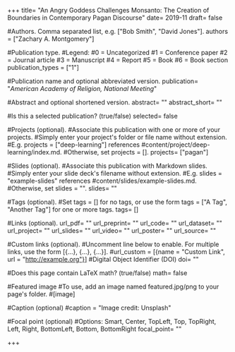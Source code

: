 +++ 
title= "An Angry Goddess Challenges Monsanto: The Creation of Boundaries in Contemporary Pagan Discourse" 
date= 2019-11 
draft= false

#Authors. Comma separated list, e.g. ["Bob Smith", "David Jones"].
authors = ["Zachary A. Montgomery"]

#Publication type.
#Legend:
#0 = Uncategorized
#1 = Conference paper
#2 = Journal article
#3 = Manuscript
#4 = Report
#5 = Book
#6 = Book section
publication_types = ["1"]

#Publication name and optional abbreviated version.
publication= "_American Academy of Religion, National Meeting_" 

#Abstract and optional shortened version.
abstract= ""
abstract_short= ""

#Is this a selected publication? (true/false)
selected= false

#Projects (optional).
#Associate this publication with one or more of your projects.
#Simply enter your project's folder or file name without extension.
#E.g. projects = ["deep-learning"] references
#content/project/deep-learning/index.md.
#Otherwise, set projects = [].
projects= ["pagan"]

#Slides (optional).
#Associate this publication with Markdown slides.
#Simply enter your slide deck's filename without extension.
#E.g. slides = "example-slides" references
#content/slides/example-slides.md.
#Otherwise, set slides = "".
slides= ""

#Tags (optional).
#Set tags = [] for no tags, or use the form tags = ["A Tag", "Another Tag"] for one or more tags.
tags= []

#Links (optional).
url_pdf= "" 
url_preprint= "" 
url_code= "" 
url_dataset= "" 
url_project= "" 
url_slides= "" 
url_video= "" 
url_poster= "" 
url_source= ""

#Custom links (optional).
#Uncomment line below to enable. For multiple links, use the form [{...}, {...}, {...}].
#url_custom = [{name = "Custom Link", url = "http://example.org"}]
#Digital Object Identifier (DOI)
doi= ""

#Does this page contain LaTeX math? (true/false)
math= false

#Featured image
#To use, add an image named featured.jpg/png to your page's folder.
#[image]

#Caption (optional)
#caption = "Image credit: Unsplash"

#Focal point (optional)
#Options: Smart, Center, TopLeft, Top, TopRight, Left, Right, BottomLeft, Bottom, BottomRight
focal_point= "" 

+++

